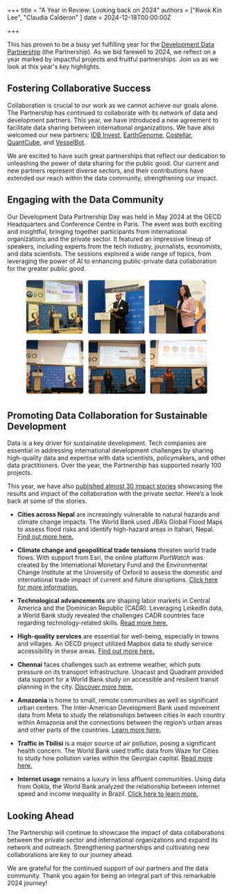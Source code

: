 +++
title = "A Year in Review: Looking back on 2024"
authors = ["Kwok Kin Lee", "Claudia Calderon" ]
date = 2024-12-18T00:00:00Z

+++

This has proven to be a busy yet fulfilling year for the [Development Data Partnership](www.datapartnerhsip.org) (the Partnership).  As we bid farewell to 2024, we reflect on a year marked by impactful projects and fruitful partnerships. Join us as we look at this year's key highlights.


## Fostering Collaborative Success 

Collaboration is crucial to our work as we cannot achieve our goals alone. The Partnership has continued to collaborate with its network of data and development partners. This year, we have introduced a new agreement to facilitate data sharing between international organizations. We have also welcomed our new partners: [IDB Invest](www.idbinvest.org/en), [EarthGenome](earthgenome.org), [Costellar](www.constellr.com/), [QuantCube](www.quant-cube.com/), and [VesselBot](www.vesselbot.com/). 

We are excited to have such great partnerships that reflect our dedication to unleashing the power of data sharing for the public good. Our current and new partners represent diverse sectors, and their contributions have extended our reach within the data community, strengthening our impact.

## Engaging with the Data Community

Our Development Data Partnership Day was held in May 2024 at the OECD Headquarters and Conference Centre in Paris. The event was both exciting and insightful, bringing together participants from international organizations and the private sector. It featured an impressive lineup of speakers, including experts from the tech industry, journalists, economists, and data scientists. The sessions explored a wide range of topics, from leveraging the power of AI to enhancing public-private data collaboration for the greater public good.

<figure align="centre">
    <img src="year-in-review-2024_thumbnail.png" 
    <figcaption>
        <center>
  </center>
    </figcaption>
</figure>

## Promoting Data Collaboration for Sustainable Development

Data is a key driver for sustainable development. Tech companies are essential in addressing international development challenges by sharing high-quality data and expertise with data scientists, policymakers, and other data practitioners. Over the year, the Partnership has supported nearly 100 projects. 

This year, we have also [published almost 30 impact stories](https://datapartnership.org/updates/) showcasing the results and impact of the collaboration with the private sector. Here’s a look back at some of the stories.

- **Cities across Nepal** are increasingly vulnerable to natural hazards and climate change impacts. The World Bank used JBA’s Global Flood Maps to assess flood risks and identify high-hazard areas in Itahari, Nepal. [Find out more here.](#)

- **Climate change and geopolitical trade tensions** threaten world trade flows. With support from Esri, the online platform *PortWatch* was created by the International Monetary Fund and the Environmental Change Institute at the University of Oxford to assess the domestic and international trade impact of current and future disruptions. [Click here for more information.](#)

- **Technological advancements** are shaping labor markets in Central America and the Dominican Republic (CADR). Leveraging LinkedIn data, a World Bank study revealed the challenges CADR countries face regarding technology-related skills. [Read more here.](#)

- **High-quality services** are essential for well-being, especially in towns and villages. An OECD project utilized Mapbox data to study service accessibility in these areas. [Find out more here.](#)

- **Chennai** faces challenges such as extreme weather, which puts pressure on its transport infrastructure. Unacast and Quadrant provided data support for a World Bank study on accessible and resilient transit planning in the city. [Discover more here.](#)

- **Amazonia** is home to small, remote communities as well as significant urban centers. The Inter-American Development Bank used movement data from Meta to study the relationships between cities in each country within Amazonia and the connections between the region’s urban areas and other parts of the countries. [Learn more here.](#)

- **Traffic in Tbilisi** is a major source of air pollution, posing a significant health concern. The World Bank used traffic data from Waze for Cities to study how pollution varies within the Georgian capital. [Read more here.](#)

- **Internet usage** remains a luxury in less affluent communities. Using data from Ookla, the World Bank analyzed the relationship between internet speed and income inequality in Brazil. [Click here to learn more.](#)


## Looking Ahead

The Partnership will continue to showcase the impact of data collaborations between the private sector and international organizations and expand its network and outreach. Strengthening partnerships and cultivating new collaborations are key to our journey ahead.

We are grateful for the continued support of our partners and the data community. Thank you again for being an integral part of this remarkable 2024 journey!